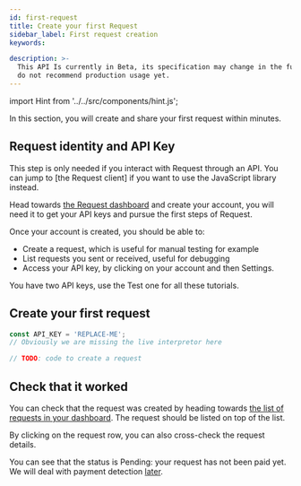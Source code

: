 ```yaml
---
id: first-request
title: Create your first Request
sidebar_label: First request creation
keywords:

description: >-
  This API Is currently in Beta, its specification may change in the future. We
  do not recommend production usage yet.
---
```

<!--TODO: keywords-->

import Hint from '../../src/components/hint.js';

In this section, you will create and share your first request within minutes.

## Request identity and API Key

This step is only needed if you interact with Request through an API. You can jump to [the Request client] if you want to use the JavaScript library instead.

Head towards [the Request dashboard](https://dashboard.request.network) and create your account, you will need it to get your API keys and pursue the first steps of Request.

Once your account is created, you should be able to:
* Create a request, which is useful for manual testing for example
* List requests you sent or received, useful for debugging
* Access your API key, by clicking on your account and then Settings.

You have two API keys, use the Test one for all these tutorials.

## Create your first request

```jsx live
const API_KEY = 'REPLACE-ME';
// Obviously we are missing the live interpretor here

// TODO: code to create a request
```

## Check that it worked

You can check that the request was created by heading towards [the list of requests in your dashboard](https://dashboard.request.network/dashboard). The request should be listed on top of the list.

By clicking on the request row, you can also cross-check the request details.

You can see that the status is Pending: your request has not been paid yet. We will deal with payment detection [later]().
<!--TODO-->

